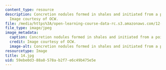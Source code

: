 ```yaml
---
content_type: resource
description: Concretion nodules formed in shales and initiated from a point source.
  Image courtesy of OCW.
file: /media/https%3A/open-learning-course-data-rc.s3.amazonaws.com/12-110-sedimentary-geology-fall-2004/59ebe0d388a8578ab2f7e6c49b475e5e_14.jpg
file_type: image/jpeg
image_metadata:
  caption: Concretion nodules formed in shales and initiated from a point source.
  credit: Image courtesy of OCW.
  image-alt: Concretion nodules formed in shales and initiated from a point source.
resourcetype: Image
title: 14.jpg
uid: 59ebe0d3-88a8-578a-b2f7-e6c49b475e5e
---
```


